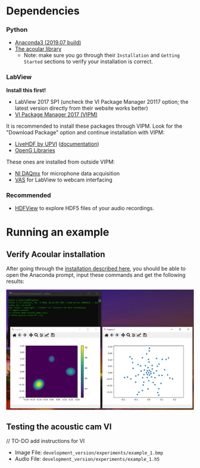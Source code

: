 # Dependencies

### Python
- [Anaconda3 (2019.07 build)](https://repo.anaconda.com/archive/Anaconda3-2019.07-Windows-x86_64.exe)
- [The acoular library](http://www.acoular.org/)
  - Note: make sure you go through their `Installation` and `Getting Started` sections to verify your installation is correct.

### LabView 
**Install this first!**
- LabView 2017 SP1 (uncheck the VI Package Manager 20117 option; the latest version directly from their website works better)  
- [VI Package Manager 2017 (VIPM)](https://www.vipm.io/download/)

It is recommended to install these packages through VIPM. Look for the "Download Package" option and continue installation with VIPM:
- [LiveHDF by UPVI](https://www.vipm.io/package/lvhdf5/) ([documentation](http://www.upvi.net/main/index.php/products/lvhdf5))
- [OpenG Libraries](https://www.ni.com/gate/gb/GB_EVALTLKTOPENG/US)

These ones are installed from outside VIPM:
- [NI DAQmx](https://www.ni.com/en-us/support/downloads/drivers/download.ni-daqmx.html#348669) for microphone data acquisition
- [VAS](https://www.ni.com/en-us/support/downloads/drivers/download.vision-acquisition-software.html#367318) for LabView to webcam interfacing

### Recommended
- [HDFView](https://www.hdfgroup.org/downloads/hdfview/) to explore HDF5 files of your audio recordings.



# Running an example

## Verify Acoular installation
After going through the [installation described here](http://www.acoular.org/install/index.html), you should be able to open the Anaconda prompt, input these commands and get the following results:

![acoular_example](./acoular_test.PNG)

## Testing the acoustic cam VI

// TO-DO add instructions for VI

- Image File: `development_version/experiments/example_1.bmp`
- Audio File: `development_version/experiments/example_1.h5`
